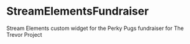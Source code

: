 # StreamElementsFundraiser
Stream Elements custom widget for the Perky Pugs fundraiser for The Trevor Project
